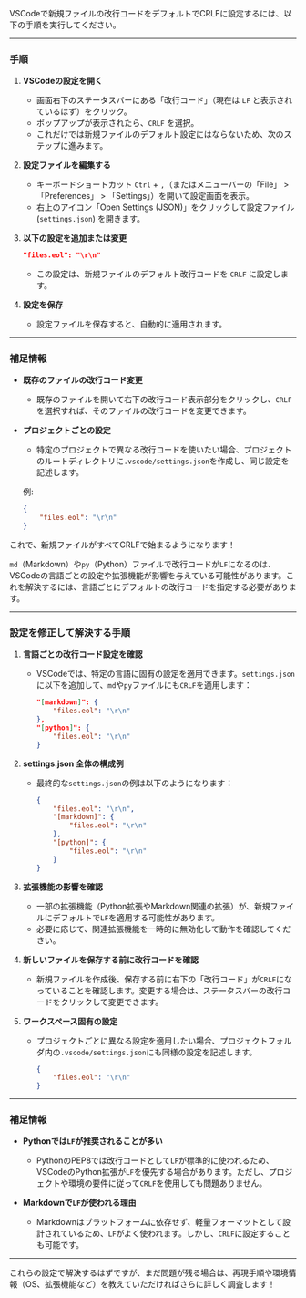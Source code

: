 VSCodeで新規ファイルの改行コードをデフォルトでCRLFに設定するには、以下の手順を実行してください。

---

### 手順
1. **VSCodeの設定を開く**
   - 画面右下のステータスバーにある「改行コード」（現在は `LF` と表示されているはず）をクリック。
   - ポップアップが表示されたら、`CRLF` を選択。
   - これだけでは新規ファイルのデフォルト設定にはならないため、次のステップに進みます。

2. **設定ファイルを編集する**
   - キーボードショートカット `Ctrl` + `,`（またはメニューバーの「File」 > 「Preferences」 > 「Settings」）を開いて設定画面を表示。
   - 右上のアイコン「Open Settings (JSON)」をクリックして設定ファイル (`settings.json`) を開きます。

3. **以下の設定を追加または変更**
   ```json
   "files.eol": "\r\n"
   ```
   - この設定は、新規ファイルのデフォルト改行コードを `CRLF` に設定します。

4. **設定を保存**
   - 設定ファイルを保存すると、自動的に適用されます。

---

### 補足情報
- **既存のファイルの改行コード変更**
  - 既存のファイルを開いて右下の改行コード表示部分をクリックし、`CRLF` を選択すれば、そのファイルの改行コードを変更できます。
  
- **プロジェクトごとの設定**
  - 特定のプロジェクトで異なる改行コードを使いたい場合、プロジェクトのルートディレクトリに`.vscode/settings.json`を作成し、同じ設定を記述します。
  
  例:
  ```json
  {
      "files.eol": "\r\n"
  }
  ```

これで、新規ファイルがすべてCRLFで始まるようになります！

`md`（Markdown）や`py`（Python）ファイルで改行コードが`LF`になるのは、VSCodeの言語ごとの設定や拡張機能が影響を与えている可能性があります。これを解決するには、言語ごとにデフォルトの改行コードを指定する必要があります。

---

### 設定を修正して解決する手順

1. **言語ごとの改行コード設定を確認**
   - VSCodeでは、特定の言語に固有の設定を適用できます。`settings.json`に以下を追加して、`md`や`py`ファイルにも`CRLF`を適用します：
     ```json
     "[markdown]": {
         "files.eol": "\r\n"
     },
     "[python]": {
         "files.eol": "\r\n"
     }
     ```

2. **settings.json 全体の構成例**
   - 最終的な`settings.json`の例は以下のようになります：
     ```json
     {
         "files.eol": "\r\n",
         "[markdown]": {
             "files.eol": "\r\n"
         },
         "[python]": {
             "files.eol": "\r\n"
         }
     }
     ```

3. **拡張機能の影響を確認**
   - 一部の拡張機能（Python拡張やMarkdown関連の拡張）が、新規ファイルにデフォルトで`LF`を適用する可能性があります。
   - 必要に応じて、関連拡張機能を一時的に無効化して動作を確認してください。

4. **新しいファイルを保存する前に改行コードを確認**
   - 新規ファイルを作成後、保存する前に右下の「改行コード」が`CRLF`になっていることを確認します。変更する場合は、ステータスバーの改行コードをクリックして変更できます。

5. **ワークスペース固有の設定**
   - プロジェクトごとに異なる設定を適用したい場合、プロジェクトフォルダ内の`.vscode/settings.json`にも同様の設定を記述します。
     ```json
     {
         "files.eol": "\r\n"
     }
     ```

---

### 補足情報

- **Pythonでは`LF`が推奨されることが多い**
  - PythonのPEP8では改行コードとして`LF`が標準的に使われるため、VSCodeのPython拡張が`LF`を優先する場合があります。ただし、プロジェクトや環境の要件に従って`CRLF`を使用しても問題ありません。

- **Markdownで`LF`が使われる理由**
  - Markdownはプラットフォームに依存せず、軽量フォーマットとして設計されているため、`LF`がよく使われます。しかし、`CRLF`に設定することも可能です。

---

これらの設定で解決するはずですが、まだ問題が残る場合は、再現手順や環境情報（OS、拡張機能など）を教えていただければさらに詳しく調査します！